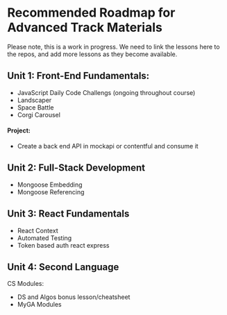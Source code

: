 # Recommended Roadmap for Advanced Track Materials

Please note, this is a work in progress. We need to link the lessons here to the repos, and add more lessons as they become available.

## Unit 1: Front-End Fundamentals:

* JavaScript Daily Code Challengs (ongoing throughout course)
* Landscaper
* Space Battle
* Corgi Carousel

#### Project:

* Create a back end API in mockapi or contentful and consume it


## Unit 2: Full-Stack Development

* Mongoose Embedding
* Mongoose Referencing

## Unit 3: React Fundamentals

* React Context
* Automated Testing
* Token based auth react express

## Unit 4: Second Language

CS Modules:

* DS and Algos bonus lesson/cheatsheet
* MyGA Modules
